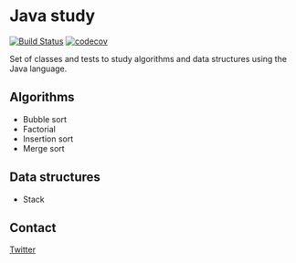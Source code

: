 # Java study
[![Build Status](https://travis-ci.org/Ricalo/java-study.svg?branch=master)](https://travis-ci.org/Ricalo/java-study)
[![codecov](https://codecov.io/gh/Ricalo/java-study/branch/master/graph/badge.svg)](https://codecov.io/gh/Ricalo/java-study)

Set of classes and tests to study algorithms and data structures using the Java
language.

## Algorithms

* Bubble sort
* Factorial
* Insertion sort
* Merge sort

## Data structures

* Stack

## Contact

[Twitter](https://twitter.com/ricalo)

